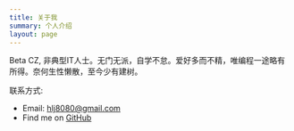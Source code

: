 ```yaml
---
title: 关于我
summary: 个人介绍
layout: page
---
```


Beta CZ, 非典型IT人士。无门无派，自学不怠。爱好多而不精，唯编程一途略有所得。奈何生性懒散，至今少有建树。

联系方式:

* Email: [hlj8080@gmail.com](mailto:hlj8080@gmail.com)
* Find me on [GitHub](https://github.com/hlj)
